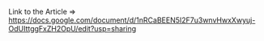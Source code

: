 
Link to the Article => https://docs.google.com/document/d/1nRCaBEEN5I2F7u3wnvHwxXwyuj-OdUIttggFxZH2OpU/edit?usp=sharing

